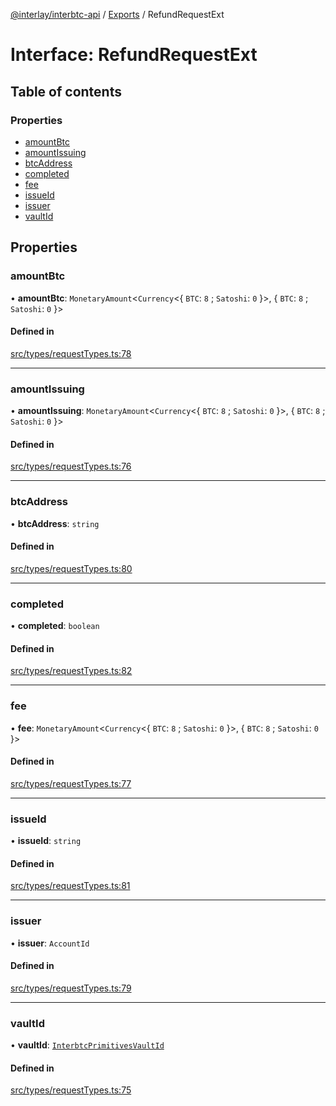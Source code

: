 [@interlay/interbtc-api](/README.md) / [Exports](/modules.md) / RefundRequestExt

# Interface: RefundRequestExt

## Table of contents

### Properties

- [amountBtc](/interfaces/RefundRequestExt.md#amountbtc)
- [amountIssuing](/interfaces/RefundRequestExt.md#amountissuing)
- [btcAddress](/interfaces/RefundRequestExt.md#btcaddress)
- [completed](/interfaces/RefundRequestExt.md#completed)
- [fee](/interfaces/RefundRequestExt.md#fee)
- [issueId](/interfaces/RefundRequestExt.md#issueid)
- [issuer](/interfaces/RefundRequestExt.md#issuer)
- [vaultId](/interfaces/RefundRequestExt.md#vaultid)

## Properties

### <a id="amountbtc" name="amountbtc"></a> amountBtc

• **amountBtc**: `MonetaryAmount`<`Currency`<{ `BTC`: ``8`` ; `Satoshi`: ``0``  }\>, { `BTC`: ``8`` ; `Satoshi`: ``0``  }\>

#### Defined in

[src/types/requestTypes.ts:78](https://github.com/interlay/interbtc-api/blob/b81f698/src/types/requestTypes.ts#L78)

___

### <a id="amountissuing" name="amountissuing"></a> amountIssuing

• **amountIssuing**: `MonetaryAmount`<`Currency`<{ `BTC`: ``8`` ; `Satoshi`: ``0``  }\>, { `BTC`: ``8`` ; `Satoshi`: ``0``  }\>

#### Defined in

[src/types/requestTypes.ts:76](https://github.com/interlay/interbtc-api/blob/b81f698/src/types/requestTypes.ts#L76)

___

### <a id="btcaddress" name="btcaddress"></a> btcAddress

• **btcAddress**: `string`

#### Defined in

[src/types/requestTypes.ts:80](https://github.com/interlay/interbtc-api/blob/b81f698/src/types/requestTypes.ts#L80)

___

### <a id="completed" name="completed"></a> completed

• **completed**: `boolean`

#### Defined in

[src/types/requestTypes.ts:82](https://github.com/interlay/interbtc-api/blob/b81f698/src/types/requestTypes.ts#L82)

___

### <a id="fee" name="fee"></a> fee

• **fee**: `MonetaryAmount`<`Currency`<{ `BTC`: ``8`` ; `Satoshi`: ``0``  }\>, { `BTC`: ``8`` ; `Satoshi`: ``0``  }\>

#### Defined in

[src/types/requestTypes.ts:77](https://github.com/interlay/interbtc-api/blob/b81f698/src/types/requestTypes.ts#L77)

___

### <a id="issueid" name="issueid"></a> issueId

• **issueId**: `string`

#### Defined in

[src/types/requestTypes.ts:81](https://github.com/interlay/interbtc-api/blob/b81f698/src/types/requestTypes.ts#L81)

___

### <a id="issuer" name="issuer"></a> issuer

• **issuer**: `AccountId`

#### Defined in

[src/types/requestTypes.ts:79](https://github.com/interlay/interbtc-api/blob/b81f698/src/types/requestTypes.ts#L79)

___

### <a id="vaultid" name="vaultid"></a> vaultId

• **vaultId**: [`InterbtcPrimitivesVaultId`](/interfaces/InterbtcPrimitivesVaultId.md)

#### Defined in

[src/types/requestTypes.ts:75](https://github.com/interlay/interbtc-api/blob/b81f698/src/types/requestTypes.ts#L75)
